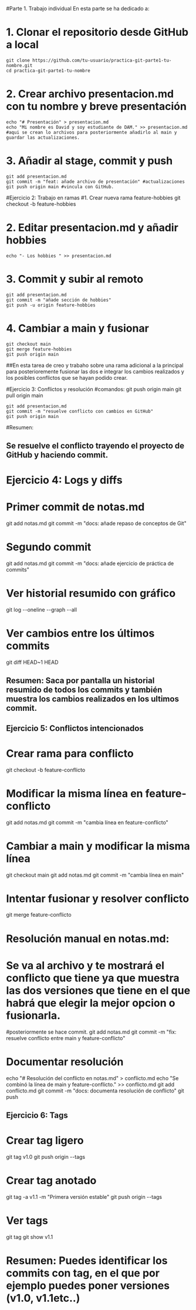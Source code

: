 #Parte 1. Trabajo individual
En esta parte se ha dedicado a: 
# 1. Clonar el repositorio desde GitHub a local
	git clone https://github.com/tu-usuario/practica-git-parte1-tu-nombre.git
	cd practica-git-parte1-tu-nombre

# 2. Crear archivo presentacion.md con tu nombre y breve presentación
	echo "# Presentación" > presentacion.md
	echo "Mi nombre es David y soy estudiante de DAM." >> presentacion.md
	#aqui se crean lo archivos para posteriormente añadirlo al main y guardar las actualizaciones.
	
# 3. Añadir al stage, commit y push
	git add presentacion.md
	git commit -m "feat: añade archivo de presentación" #actualizaciones
	git push origin main #vincula con GitHub.
	
#Ejercicio 2: Trabajo en ramas
#1. Crear nueva rama feature-hobbies
	git checkout -b feature-hobbies

# 2. Editar presentacion.md y añadir hobbies
	echo "- Los hobbies " >> presentacion.md

# 3. Commit y subir al remoto
	git add presentacion.md
	git commit -m "añade sección de hobbies"
	git push -u origin feature-hobbies

# 4. Cambiar a main y fusionar
	git checkout main
	git merge feature-hobbies
	git push origin main	
	
##En esta tarea de creo y trabaho sobre una rama adicional a la principal para posterioremente fusionar las dos e integrar los cambios realizados y los posibles conflictos que se hayan podido crear.

#Ejercicio 3: Conflictos y resolución
#comandos:
	git push origin main
	git pull origin main

	git add presentacion.md
	git commit -m "resuelve conflicto con cambios en GitHub"
	git push origin main
#Resumen:
## Se resuelve el conflicto trayendo el proyecto de GitHub y haciendo commit.

# Ejercicio 4: Logs y diffs

# Primer commit de notas.md
git add notas.md
git commit -m "docs: añade repaso de conceptos de Git"

# Segundo commit
git add notas.md
git commit -m "docs: añade ejercicio de práctica de commits"

# Ver historial resumido con gráfico
git log --oneline --graph --all

# Ver cambios entre los últimos commits
git diff HEAD~1 HEAD

## Resumen: Saca por pantalla un historial resumido de todos los commits y también muestra los cambios realizados en los ultimos commit.

## Ejercicio 5: Conflictos intencionados

# Crear rama para conflicto
git checkout -b feature-conflicto

# Modificar la misma línea en feature-conflicto
git add notas.md
git commit -m "cambia línea en feature-conflicto"

# Cambiar a main y modificar la misma línea
git checkout main
git add notas.md
git commit -m "cambia línea en main"

# Intentar fusionar y resolver conflicto
git merge feature-conflicto

# Resolución manual en notas.md:
# Se va al archivo y te mostrará el conflicto que tiene ya que muestra las dos versiones que tiene en el que habrá que elegir la mejor opcion o fusionarla.
#posteriormente se hace commit.
git add notas.md
git commit -m "fix: resuelve conflicto entre main y feature-conflicto"

# Documentar resolución
echo "# Resolución del conflicto en notas.md" > conflicto.md
echo "Se combinó la línea de main y feature-conflicto." >> conflicto.md
git add conflicto.md
git commit -m "docs: documenta resolución de conflicto"
git push


## Ejercicio 6: Tags
# Crear tag ligero
git tag v1.0
git push origin --tags

# Crear tag anotado
git tag -a v1.1 -m "Primera versión estable"
git push origin --tags

# Ver tags
git tag
git show v1.1

# Resumen: Puedes identificar los commits con tag, en el que por ejemplo puedes poner versiones (v1.0, v1.1etc..)
